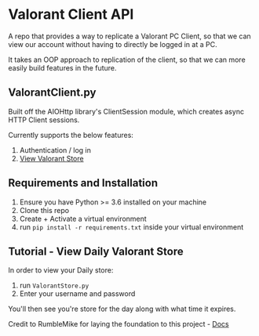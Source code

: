 # Valorant Client API

A repo that provides a way to replicate a Valorant PC Client,
so that we can view our account without having to directly be logged in at a PC.

It takes an OOP approach to replication of the client, so that we can more easily build features in the future.

## ValorantClient.py

Built off the AIOHttp library's ClientSession module, which creates async HTTP Client sessions.

Currently supports the below features:

1. Authentication / log in
2. [View Valorant Store](#tutorial---view-daily-valorant-store)

## Requirements and Installation

1. Ensure you have Python >= 3.6 installed on your machine
2. Clone this repo
3. Create + Activate a virtual environment
4. run `pip install -r requirements.txt` inside your virtual environment

## Tutorial - View Daily Valorant Store

In order to view your Daily store:

1. run `ValorantStore.py`
2. Enter your username and password

You'll then see you're store for the day along with what time it expires.

Credit to RumbleMike for laying the foundation to this project -
[Docs](https://github.com/RumbleMike/ValorantAPI/)
